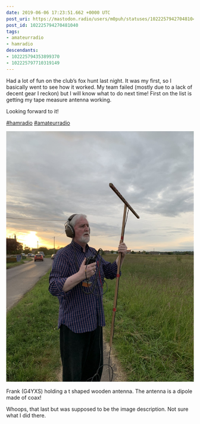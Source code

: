 ```yaml
---
date: 2019-06-06 17:23:51.662 +0000 UTC
post_uri: https://mastodon.radio/users/m0puh/statuses/102225794270481040
post_id: 102225794270481040
tags:
- amateurradio
- hamradio
descendants:
- 102225794353899370
- 102225797710319149
---
```

Had a lot of fun on the club’s fox hunt last night. It was my first, so I basically went to see how it worked. My team failed (mostly due to a lack of decent gear I reckon) but I will know what to do next time! First on the list is getting my tape measure antenna working.

Looking forward to it!

[#hamradio](https://mastodon.radio/tags/hamradio) [#amateurradio](https://mastodon.radio/tags/amateurradio)


![](60941.jpg)

Frank (G4YXS) holding a t shaped wooden antenna. The antenna is a dipole made of coax!

Whoops, that last but was supposed to be the image description. Not sure what I did there.

